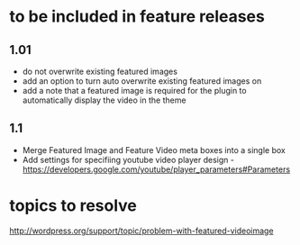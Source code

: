 to be included in feature releases
=============

1.01
-------
* do not overwrite existing featured images
* add an option to turn auto overwrite existing featured images on
* add a note that a featured image is required for the plugin to automatically display the video in the theme

1.1
-------
* Merge Featured Image and Feature Video meta boxes into a single box
* Add settings for specifiing youtube video player design -  https://developers.google.com/youtube/player_parameters#Parameters

topics to resolve
=============
http://wordpress.org/support/topic/problem-with-featured-videoimage
